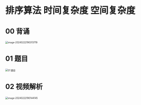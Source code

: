 # 排序算法 时间复杂度 空间复杂度 



## 00 背诵

<img src="https://cvp.oss-cn-shanghai.aliyuncs.com/picgo/202402221903987.png" alt="image-20240222190313719" style="zoom:50%;" />



## 01 题目

<img src="https://cvp.oss-cn-shanghai.aliyuncs.com/picgo/202402131836190.png" alt="01 题目" style="zoom:50%;" />



## 02 视频解析

<img src="https://cvp.oss-cn-shanghai.aliyuncs.com/picgo/202402221901321.png" alt="image-20240222190144145" style="zoom:50%;" />

